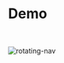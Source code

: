 
# Demo

<br>

![rotating-nav](https://user-images.githubusercontent.com/64739763/109403867-d4dce600-7960-11eb-84be-8d8eff13fa11.gif)

